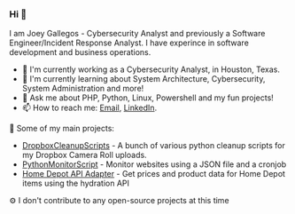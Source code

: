 ### Hi 👋

I am Joey Gallegos - Cybersecurity Analyst and previously a Software Engineer/Incident Response Analyst. I have experince in software development and business operations.

- 🔭 I'm currently working as a Cybersecurity Analyst, in Houston, Texas.
- 📝 I'm currently learning about System Architecture, Cybersecurity, System Administration and more!
- 💬 Ask me about PHP, Python, Linux, Powershell and my fun projects!
- 📫 How to reach me: [Email](mailTo:joey@joeygallegos.com), [LinkedIn](https://www.linkedin.com/in/joseph-gallegos/).

🚀 Some of my main projects:
- [DropboxCleanupScripts](https://github.com/joeygallegos/DropboxCleanupScripts) - A bunch of various python cleanup scripts for my Dropbox Camera Roll uploads.
- [PythonMonitorScript](https://github.com/joeygallegos/PythonMonitorScript) - Monitor websites using a JSON file and a cronjob
- [Home Depot API Adapter](https://github.com/joeygallegos/Home-Depot-API-Adapter) - Get prices and product data for Home Depot items using the hydration API

⚙️ I don't contribute to any open-source projects at this time
